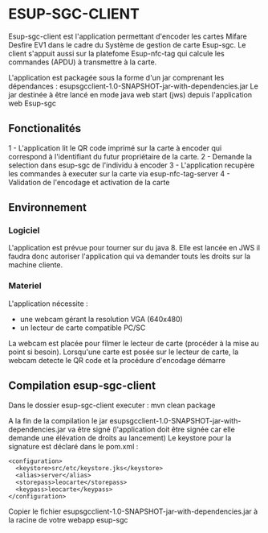 ESUP-SGC-CLIENT
===============

Esup-sgc-client est l'application permettant d'encoder les cartes Mifare Desfire EV1 dans le cadre du Système de gestion de carte Esup-sgc. 
Le client s'appuit aussi sur la platefome Esup-nfc-tag qui calcule les commandes (APDU) à transmettre à la carte.

L'application est packagée sous la forme d'un jar comprenant les dépendances : esupsgcclient-1.0-SNAPSHOT-jar-with-dependencies.jar
Le jar destinée à être lancé en mode java web start (jws) depuis l'application web Esup-sgc

## Fonctionalités

1 - L'application lit le QR code imprimé sur la carte à encoder qui correspond à l'identifiant du futur propriétaire de la carte.
2 - Demande la selection dans esup-sgc de l'individu à encoder
3 - L'application recupère les commandes à executer sur la carte via esup-nfc-tag-server
4 - Validation de l'encodage et activation de la carte

## Environnement

### Logiciel

L'application est prévue pour tourner sur du java 8. Elle est lancée en JWS il faudra donc autoriser l'application qui va demander touts les droits sur la machine cliente.

### Materiel

L'application nécessite :
- une webcam gérant la resolution VGA (640x480)
- un lecteur de carte compatible PC/SC

La webcam est placée pour filmer le lecteur de carte (procéder à la mise au point si besoin).
Lorsqu'une carte est posée sur le lecteur de carte, la webcam detecte le QR code et la procédure d'encodage démarre

## Compilation esup-sgc-client

Dans le dossier esup-sgc-client executer : mvn clean package

A la fin de la compilation le jar esupsgcclient-1.0-SNAPSHOT-jar-with-dependencies.jar va être signé (l'application doit être signée car elle demande une élévation de droits au lancement)
Le keystore pour la signature est déclaré dans le pom.xml :

```
<configuration>
  <keystore>src/etc/keystore.jks</keystore>
  <alias>server</alias>
  <storepass>leocarte</storepass>
  <keypass>leocarte</keypass>
</configuration>
```

Copier le fichier esupsgcclient-1.0-SNAPSHOT-jar-with-dependencies.jar à la racine de votre webapp esup-sgc
